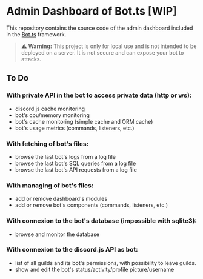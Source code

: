 # Admin Dashboard of Bot.ts [WIP]

This repository contains the source code of the admin dashboard included in the [Bot.ts](https://ghom.gitbook.io/bot.ts) framework.

> ⚠️ **Warning:** This project is only for local use and is not intended to be deployed on a server. It is not secure and can expose your bot to attacks.

## To Do

### With private API in the bot to access private data (http or ws):

- discord.js cache monitoring
- bot's cpu/memory monitoring
- bot's cache monitoring (simple cache and ORM cache)
- bot's usage metrics (commands, listeners, etc.)

### With fetching of bot's files:

- browse the last bot's logs from a log file
- browse the last bot's SQL queries from a log file
- browse the last bot's API requests from a log file

### With managing of bot's files:

- add or remove dashboard's modules
- add or remove bot's components (commands, listeners, etc.)

### With connexion to the bot's database (impossible with sqlite3):

- browse and monitor the database

### With connexion to the discord.js API as bot:

- list of all guilds and its bot's permissions, with possibility to leave guilds.
- show and edit the bot's status/activity/profile picture/username
